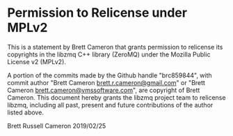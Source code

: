 # Permission to Relicense under MPLv2

This is a statement by Brett Cameron
that grants permission to relicense its copyrights in the libzmq C++
library (ZeroMQ) under the Mozilla Public License v2 (MPLv2).

A portion of the commits made by the Github handle "brc859844", with
commit author "Brett Cameron <brett.r.cameron@gmail.com>" or
"Brett Cameron <brett.cameron@vmssoftware.com>", are copyright of Brett Cameron.
This document hereby grants the libzmq project team to relicense libzmq, 
including all past, present and future contributions of the author listed above.

Brett Russell Cameron
2019/02/25

